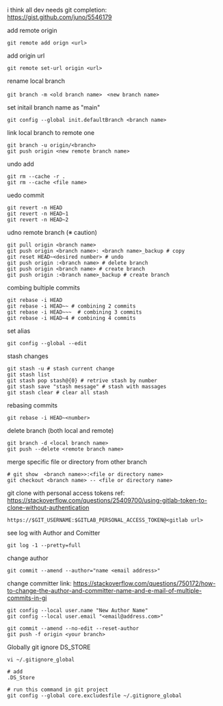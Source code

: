 i think all dev needs git completion:</br>
https://gist.github.com/juno/5546179

add remote origin
```shell
git remote add orign <url>
```
add origin url
```shell
git remote set-url origin <url>
```
rename local branch
```shell
git branch -m <old branch name>　<new branch name>
```
set initail branch name as "main"
```shell
git config --global init.defaultBranch <branch name>
```
link local branch to remote one
```shell
git branch -u origin/<branch>
git push origin <new remote branch name>
```
undo add
```shell
git rm --cache -r .
git rm --cache <file name>
```
uedo commit
```shell
git revert -n HEAD
git revert -n HEAD~1
git revert -n HEAD~2
```
udno remote branch (※ caution)
```shell
git pull origin <branch name>
git push origin <branch name>: <branch name>_backup # copy
git reset HEAD~<desired number> # undo
git push origin :<branch name> # delete branch
git push origin <branch name> # create branch
git push origin :<branch name>_backup # create branch
```
combing bultiple commits</br>
```shell
git rebase -i HEAD
git rebase -i HEAD~~ # combining 2 commits
git rebase -i HEAD~~~  # combining 3 commits
git rebase -i HEAD~4 # combining 4 commits
```
set alias
```shell
git config --global --edit
```
stash changes
```shell
git stash -u # stash current change
git stash list
git stash pop stash@{0} # retrive stash by number
git stash save "stash message" # stash with massages
git stash clear # clear all stash
```
rebasing commits
```shell
git rebase -i HEAD~<number>
```
delete branch (both local and remote)
```shell
git branch -d <local branch name>
git push --delete <remote branch name>
```
merge specific file or directory from other branch
```shell
# git show  <branch name>>:<file or directory name>
git checkout <branch name> -- <file or directory name>
```
git clone with personal access tokens
ref: https://stackoverflow.com/questions/25409700/using-gitlab-token-to-clone-without-authentication
```shell
https://$GIT_USERNAME:$GITLAB_PERSONAL_ACCESS_TOKEN@<gitlab url>
```
see log with Author and Comitter
```shell
git log -1 --pretty=full
```
change author
```shell
git commit --amend --author="name <email address>"
```
change committer
link: https://stackoverflow.com/questions/750172/how-to-change-the-author-and-committer-name-and-e-mail-of-multiple-commits-in-gi
```shell
git config --local user.name "New Author Name"
git config --local user.email "<email@address.com>"

git commit --amend --no-edit --reset-author
git push -f origin <your branch>
```
Globally git ignore DS_STORE
```shell
vi ~/.gitignore_global

# add
.DS_Store

# run this command in git project
git config --global core.excludesfile ~/.gitignore_global
```
